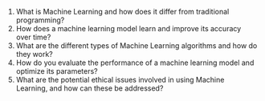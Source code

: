 1. What is Machine Learning and how does it differ from traditional programming?
2. How does a machine learning model learn and improve its accuracy over time?
3. What are the different types of Machine Learning algorithms and how do they work?
4. How do you evaluate the performance of a machine learning model and optimize its parameters?
5. What are the potential ethical issues involved in using Machine Learning, and how can these be addressed?